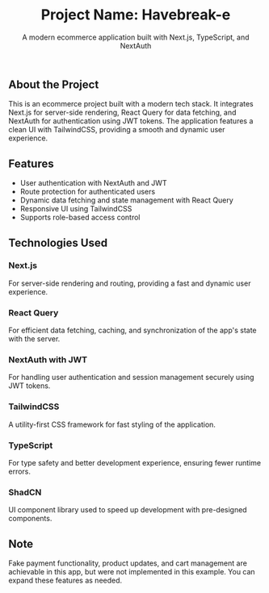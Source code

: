 <!DOCTYPE html>
<html lang="en">

<head>
  <meta charset="UTF-8">
  <meta name="viewport" content="width=device-width, initial-scale=1.0">
</head>

<body>

  <header>
    <h1>Project Name: Havebreak-e</h1>
    <p>A modern ecommerce application built with Next.js, TypeScript, and NextAuth</p>
  </header>

  <section>
    <div class="content">
      <h2>About the Project</h2>
      <p>This is an ecommerce project built with a modern tech stack. It integrates Next.js for server-side rendering, React Query for data fetching, and NextAuth for authentication using JWT tokens. The application features a clean UI with TailwindCSS, providing a smooth and dynamic user experience.</p>
    </div>
  </section>

  <section>
    <div class="content">
      <h2>Features</h2>
      <ul>
        <li>User authentication with NextAuth and JWT</li>
        <li>Route protection for authenticated users</li>
        <li>Dynamic data fetching and state management with React Query</li>
        <li>Responsive UI using TailwindCSS</li>
        <li>Supports role-based access control</li>
      </ul>
    </div>
  </section>

  <section>
    <div class="content">
      <h2>Technologies Used</h2>
      <div class="tech-list">
        <div class="tech-item">
          <h3>Next.js</h3>
          <p>For server-side rendering and routing, providing a fast and dynamic user experience.</p>
        </div>
        <div class="tech-item">
          <h3>React Query</h3>
          <p>For efficient data fetching, caching, and synchronization of the app's state with the server.</p>
        </div>
        <div class="tech-item">
          <h3>NextAuth with JWT</h3>
          <p>For handling user authentication and session management securely using JWT tokens.</p>
        </div>
        <div class="tech-item">
          <h3>TailwindCSS</h3>
          <p>A utility-first CSS framework for fast styling of the application.</p>
        </div>
        <div class="tech-item">
          <h3>TypeScript</h3>
          <p>For type safety and better development experience, ensuring fewer runtime errors.</p>
        </div>
        <div class="tech-item">
          <h3>ShadCN</h3>
          <p>UI component library used to speed up development with pre-designed components.</p>
        </div>
      </div>
    </div>
  </section>

  <section>
    <div class="content">
      <h2>Note</h2>
      <p>Fake payment functionality, product updates, and cart management are achievable in this app, but were not implemented in this example. You can expand these features as needed.</p>
    </div>
  </section>



</body>

</html>
